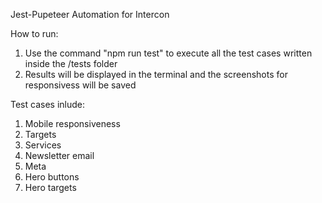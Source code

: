 Jest-Pupeteer Automation for Intercon

How to run:
1. Use the command "npm run test" to execute all the test cases written inside the /tests folder
2. Results will be displayed in the terminal and the screenshots for responsivess will be saved 

Test cases inlude:
1. Mobile responsiveness
2. Targets
3. Services
4. Newsletter email
5. Meta
6. Hero buttons
7. Hero targets

